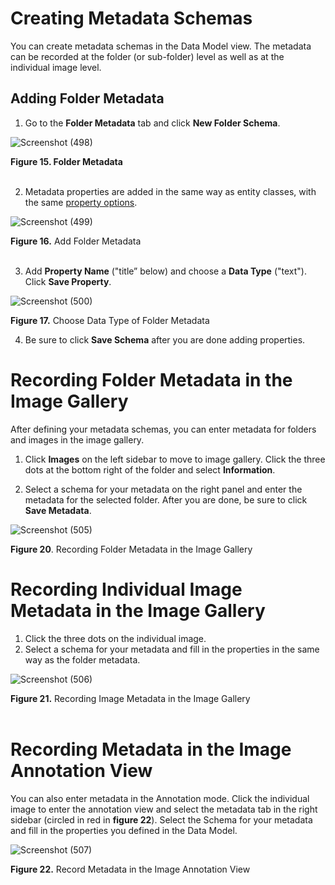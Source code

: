 # Creating Metadata Schemas


You can create metadata schemas in the Data Model view. The metadata can be recorded at the folder (or sub-folder) level as well as at the individual image level. 

## Adding Folder Metadata

1. Go to the **Folder Metadata** tab and click **New Folder Schema**. 

![Screenshot (498)](https://github.com/rsimon/immarkus/assets/128056738/2210a06d-eedd-482f-b519-16b28e845113)

**Figure 15. Folder Metadata** 
<br/><br/>

2.  Metadata properties are added in the same way as entity classes, with the same [property options](https://github.com/rsimon/immarkus/wiki/t_04-Annotation-Mode#creating-entities-and-properties-in-annotation-mode).  

![Screenshot (499)](https://github.com/rsimon/immarkus/assets/128056738/3ec44d69-8f94-4085-af65-05b2677f9879)

**Figure 16.** Add Folder Metadata
<br/><br/>

3. Add **Property Name** ("title” below) and choose a **Data Type** ("text"). Click **Save Property**. 

![Screenshot (500)](https://github.com/rsimon/immarkus/assets/128056738/b4d6c9f2-2c97-4e69-b3d6-f6109c744b89)

**Figure 17.** Choose Data Type of Folder Metadata

4. Be sure to click **Save Schema** after you are done adding properties.

# Recording Folder Metadata in the Image Gallery

After defining your metadata schemas, you can enter metadata for folders and images in the image gallery.

1. Click **Images** on the left sidebar to move to image gallery. Click the three dots at the bottom right of the folder and select **Information**.

1. Select a schema for your metadata on the right panel and enter the metadata for the selected folder. After you are done, be sure to click **Save Metadata**. 

![Screenshot (505)](https://github.com/rsimon/immarkus/assets/128056738/6c55b8bb-5406-40f0-a441-d23aec01e624)

**Figure 20**. Recording Folder Metadata in the Image Gallery
<br/>

# Recording Individual Image Metadata in the Image Gallery 
1. Click the three dots on the individual image. 
2. Select a schema for your metadata and fill in the properties in the same way as the folder metadata.

![Screenshot (506)](https://github.com/rsimon/immarkus/assets/128056738/35ad3826-6688-4dd1-832c-ddc776168076)

**Figure 21.** Recording Image Metadata in the Image Gallery   
<br/>

# Recording Metadata in the Image Annotation View

You can also enter metadata in the Annotation mode. Click the individual image to enter the annotation view and select the metadata tab in the right sidebar (circled in red in **figure 22**). Select the Schema for your metadata and fill in the properties you defined in the Data Model. 

![Screenshot (507)](https://github.com/rsimon/immarkus/assets/128056738/eaafd13a-7bd8-408e-aaa5-5a512bcce8ba)

**Figure 22.** Record Metadata in the Image Annotation View 



